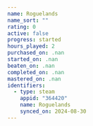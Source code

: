 ```yaml
---
name: Roguelands
name_sort: ""
rating: 0
active: false
progress: started
hours_played: 2
purchased_on: .nan
started_on: .nan
beaten_on: .nan
completed_on: .nan
mastered_on: .nan
identifiers:
  - type: steam
    appid: "364420"
    name: Roguelands
    synced_on: 2024-08-30
---
```

